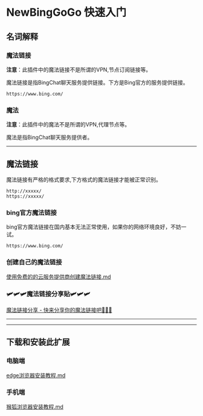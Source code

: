 # NewBingGoGo 快速入门

## 名词解释

### 魔法链接
**注意**：此插件中的魔法链接不是所谓的VPN,节点订阅链接等。

魔法链接是指BingChat聊天服务提供链接。下方是Bing官方的服务提供链接。
~~~
https://www.bing.com/
~~~

### 魔法
**注意**：此插件中的魔法不是所谓的VPN,代理节点等。

魔法是指BingChat聊天服务提供者。

---

## 魔法链接
魔法链接有严格的格式要求,下方格式的魔法链接才能被正常识别。
~~~
http://xxxxx/
https://xxxxx/
~~~

### bing官方魔法链接
bing官方魔法链接在国内基本无法正常使用，如果你的网络环境良好，不妨一试。
~~~
https://www.bing.com/
~~~

### 创建自己的魔法链接
[使用免费的的云服务提供商创建魔法链接.md](/创建魔法链接/使用免费的的云服务提供商创建魔法链接.md)

### 🛩️🛩️🛩️魔法链接分享贴🛩️🛩️🛩️
[魔法链接分享 - 快来分享你的魔法链接吧🎉🎉🎉](https://gitee.com/jja8/NewBingGoGo/issues/I6S6BH)

---

---
## 下载和安装此扩展
### 电脑端
[edge浏览器安装教程.md](./下载和安装/edge浏览器安装教程.md)
### 手机端
[猴狐浏览器安装教程.md](./下载和安装/猴狐浏览器安装教程.md)

